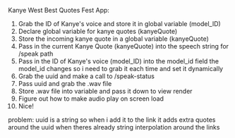 Kanye West Best Quotes Fest App:

1. Grab the ID of Kanye's voice and store it in global variable (model_ID)
2. Declare global variable for kanye quotes (kanyeQuote)
3. Store the incoming kanye quote in a global variable (kanyeQuote) 
4. Pass in the current Kanye Quote (kanyeQuote) into the speech string for /speak path
5. Pass in the ID of Kanye's voice (model_ID) into the model_id field
the model_id changes so i need to grab it each time and set it dynamically
6. Grab the uuid and make a call to /speak-status
7. Pass uuid and grab the .wav file
8. Store .wav file into variable and pass it down to view render
9. Figure out how to make audio play on screen load
10. Nice!

problem: uuid is a string so when i add it to the link it adds extra quotes around the uuid when theres already string interpolation around the links

